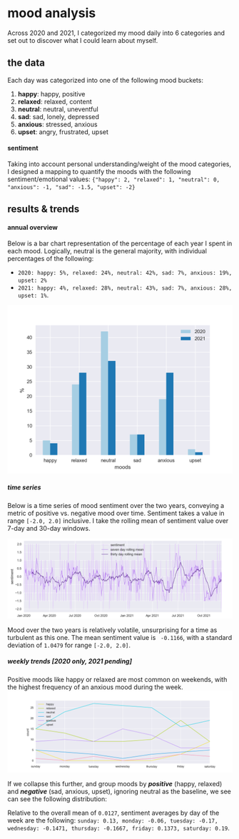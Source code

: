 # mood analysis
Across 2020 and 2021, I categorized my mood daily into 6 categories and set out to discover what I could learn about myself.

## the data
Each day was categorized into one of the following mood buckets:
1. **happy**: happy, positive
2. **relaxed**: relaxed, content
3. **neutral**: neutral, uneventful
4. **sad**: sad, lonely, depressed
5. **anxious**: stressed, anxious
6. **upset**: angry, frustrated, upset

#### sentiment
Taking into account personal understanding/weight of the mood categories, I designed a mapping to quantify the moods with the following sentiment/emotional values:
`{"happy": 2, "relaxed": 1, "neutral": 0, "anxious": -1, "sad": -1.5, "upset": -2}
`

## results & trends

#### annual overview

Below is a bar chart representation of the percentage of each year I spent in each mood. Logically, neutral is the general majority, with individual percentages of the following:
- `2020: happy: 5%, relaxed: 24%, neutral: 42%, sad: 7%, anxious: 19%, upset: 2%`
- `2021: happy: 4%, relaxed: 28%, neutral: 43%, sad: 7%, anxious: 28%, upset: 1%`.

![](/plots/annual_bar_chart.png)

##### time series

Below is a time series of mood sentiment over the two years, conveying a metric of positive vs. negative mood over time. Sentiment takes a value in range `[-2.0, 2.0]` inclusive. I take the rolling mean of sentiment value over 7-day and 30-day windows.

![](/plots/annual_time_series.png)

Mood over the two years is relatively volatile, unsurprising for a time as turbulent as this one. The mean sentiment value is ` -0.1166`, with a standard deviation of `1.0479` for range `[-2.0, 2.0]`.

##### weekly trends [2020 only, 2021 pending]
Positive moods like happy or relaxed are most common on weekends, with the highest frequency of an anxious mood during the week.
![](/plots/weekly_mood_counts.png)

If we collapse this further, and group moods by ***positive*** (happy, relaxed) and ***negative*** (sad, anxious, upset), ignoring neutral as the baseline, we see can see the following distribution:

Relative to the overall mean of `0.0127`, sentiment averages by day of the week are the following: `sunday: 0.13, monday: -0.06, tuesday: -0.17, wednesday: -0.1471, thursday: -0.1667, friday: 0.1373, saturday: 0.19`.
